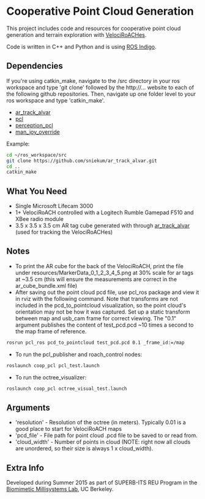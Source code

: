 Cooperative Point Cloud Generation
=============

This project includes code and resources for cooperative point cloud generation and terrain exploration with [VelociRoACHes].

Code is written in C++ and Python and is using [ROS Indigo].


Dependencies
-------
If you're using catkin_make, navigate to the /src directory in your ros workspace and type 'git clone' followed by the http://... website to each of the following github repositories. Then, navigate up one folder level to your ros workspace and type 'catkin_make'.
* [ar_track_alvar]
* [pcl]
* [perception_pcl]
* [man_joy_override]

Example:
```bash
cd ~/ros_workspace/src
git clone https://github.com/sniekum/ar_track_alvar.git
cd ..
catkin_make
```

What You Need
-------
* Single Microsoft Lifecam 3000
* 1+ VelociRoACH controlled with a Logitech Rumble Gamepad F510 and XBee radio module
* 3.5 x 3.5 x 3.5 cm AR tag cube generated with through [ar_track_alvar] (used for tracking the VelociRoACHes)

Notes
-------
* To print the AR cube for the back of the VelociRoACH, print the file under resources/MarkerData_0_1_2_3_4_5.png at 30% scale for ar tags at ~3.5 cm (this will ensure the measurements are correct in the ar_cube_bundle.xml file)
* After saving out the point cloud pcd file, use pcl_ros package and view it in rviz with the following command. Note that transforms are not included in the pcd_to_pointcloud visualization, so the point cloud's orientation may not be how it was captured. Set up a static transform between map and usb_cam frame for correct viewing. The "0.1" argument publishes the content of test_pcd.pcd ~10 times a second to the map frame of reference. 
```bash
rosrun pcl_ros pcd_to_pointcloud test_pcd.pcd 0.1 _frame_id:=/map 
```
* To run the pcl_publisher and roach_control nodes:
```bash
roslaunch coop_pcl pcl_test.launch
```
* To run the octree_visualizer:
```bash
roslaunch coop_pcl octree_visual_test.launch
```

Arguments
-------
* 'resolution' - Resolution of the octree (in meters). Typically 0.01 is a good place to start for VelociRoACH maps
* 'pcd_file' - File path for point cloud .pcd file to be saved to or read from. 
* 'cloud_width' - Number of points in cloud (NOTE: right now all clouds are unordered, so their size is always 1 x cloud_width).

Extra Info
-------
Developed during Summer 2015 as part of SUPERB-ITS REU Program in the [Biomimetic Millisystems Lab], UC Berkeley. 

[ar_track_alvar]: http://wiki.ros.org/ar_track_alvar
[pcl]: http://wiki.ros.org/pcl
[perception_pcl]: http://wiki.ros.org/perception_pcl
[man_joy_override]: https://github.com/abuchan/man_joy_override
[VelociRoACHes]: http://robotics.eecs.berkeley.edu/~ronf/Ambulation/
[Biomimetic Millisystems Lab]: http://robotics.eecs.berkeley.edu/~ronf/Biomimetics.html
[ROS Indigo]: http://wiki.ros.org/indigo


